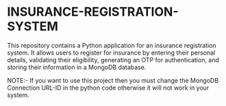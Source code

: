 # INSURANCE-REGISTRATION-SYSTEM
This repository contains a Python application for an insurance registration system. It allows users to register for insurance by entering their personal details, validating their eligibility, generating an OTP for authentication, and storing their information in a MongoDB database.

NOTE:-
If you want to use this project then you must change the MongoDB Connection URL-ID in the python code otherwise it will not work in your system.
